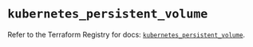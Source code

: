 # `kubernetes_persistent_volume`

Refer to the Terraform Registry for docs: [`kubernetes_persistent_volume`](https://registry.terraform.io/providers/hashicorp/kubernetes/2.25.2/docs/resources/persistent_volume).
